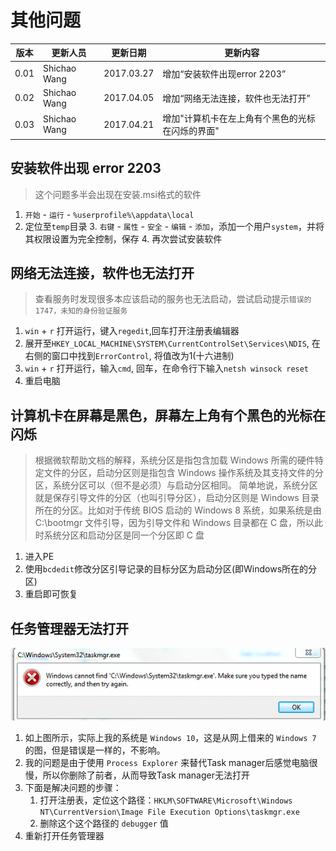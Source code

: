 # 其他问题

|版本|更新人员|更新日期|更新内容|
|---|-------|-------|-------|
|0.01|Shichao Wang|2017.03.27|增加“安装软件出现error 2203”|
|0.02|Shichao Wang|2017.04.05|增加“网络无法连接，软件也无法打开”|
|0.03|Shichao Wang|2017.04.21|增加"计算机卡在左上角有个黑色的光标在闪烁的界面"|

## 安装软件出现 error 2203
> 这个问题多半会出现在安装.msi格式的软件

1. `开始` - `运行` - `%userprofile%\appdata\local`
2. 定位至`temp`目录
3. `右键` - `属性` - `安全` - `编辑` - `添加`，添加一个用户`system`，并将其权限设置为完全控制，保存
4. 再次尝试安装软件

## 网络无法连接，软件也无法打开
> 查看服务时发现很多本应该启动的服务也无法启动，尝试启动提示`错误的1747，未知的身份验证服务`

1. `win` + `r` 打开运行，键入`regedit`,回车打开注册表编辑器
2. 展开至`HKEY_LOCAL_MACHINE\SYSTEM\CurrentControlSet\Services\NDIS`, 在右侧的窗口中找到`ErrorControl`, 将值改为1(十六进制)
3. `win` + `r` 打开运行，输入`cmd`, 回车，在命令行下输入`netsh winsock reset`
4. 重启电脑

## 计算机卡在屏幕是黑色，屏幕左上角有个黑色的光标在闪烁
> 根据微软帮助文档的解释，系统分区是指包含加载 Windows 所需的硬件特定文件的分区，启动分区则是指包含 Windows 操作系统及其支持文件的分区，系统分区可以（但不是必须）与启动分区相同。
简单地说，系统分区就是保存引导文件的分区（也叫引导分区），启动分区则是 Windows 目录所在的分区。比如对于传统 BIOS 启动的 Windows 8 系统，如果系统是由 C:\bootmgr 文件引导，因为引导文件和 Windows 目录都在 C 盘，所以此时系统分区和启动分区是同一个分区即 C 盘

1. 进入PE
2. 使用`bcdedit`修改分区引导记录的目标分区为启动分区(即Windows所在的分区)
3. 重启即可恢复

## 任务管理器无法打开

![task-manager-error](images/task-manager-error.png)

1. 如上图所示，实际上我的系统是 `Windows 10`，这是从网上借来的 `Windows 7` 的图，但是错误是一样的，不影响。
2. 我的问题是由于使用 `Process Explorer` 来替代Task manager后感觉电脑很慢，所以你删除了前者，从而导致Task manager无法打开
3. 下面是解决问题的步骤：
    1. 打开注册表，定位这个路径：`HKLM\SOFTWARE\Microsoft\Windows NT\CurrentVersion\Image File Execution Options\taskmgr.exe`
    2. 删除这个这个路径的 `debugger` 值
4. 重新打开任务管理器



